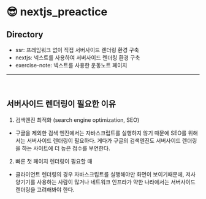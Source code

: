# 😎 nextjs_preactice

## Directory

- ssr: 프레임워크 없이 직접 서버사이드 렌더링 환경 구축
- nextjs: 넥스트를 사용하여 서버사이드 렌더링 환경 구축
- exercise-note: 넥스트를 사용한 운동노트 페이지 

---

</br>

## 서버사이드 렌더링이 필요한 이유

1. 검색엔진 최적화 (search engine optimization, SEO)

- 구글을 제외한 검색 엔진에서는 자바스크립트를 실행하지 않기 때문에 SEO를 위해서는 서버사이드 렌더링이 필요하다. 게다가 구글의 검색엔진도 서버사이드 렌더링을 하는 사이트에 더 높은 점수를 부연한다.

2. 빠른 첫 페이지 렌더링이 필요할 때

- 클라이언트 렌더링의 경우 자바스크립트를 실행해야만 화면이 보이기때문에, 저사양기기를 사용하는 사람이 많거나 네트워크 인프라가 약한 나라에서는 서버사이드 렌더링을 고려해봐야 한다.
